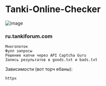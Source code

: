 # Tanki-Online-Checker


![image](https://github.com/Underneach/Tanki-Online-Checker/assets/137613889/b8ceac01-4873-41b8-aba6-752f5531c89f)


### ru.tankiforum.com

    

    Многопоток
    Фулл запросы
    Решение капчи через API Captcha Guru
    Запись результатов в goods.txt и bads.txt

Зависимости (вот торч ебаны):

    httpx
